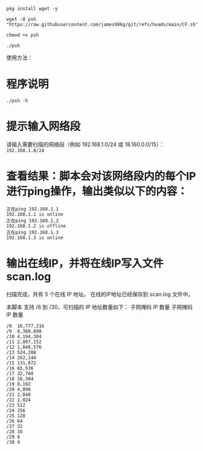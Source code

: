 ```
pkg install wget -y
```
```
wget -O psh "https://raw.githubusercontent.com/james986g/git/refs/heads/main/CF.sh"
```
```
chmod +x psh
```
```
./psh
```
使用方法：
# 程序说明
```./psh -h```

# 提示输入网络段
请输入需要扫描的网络段（例如 192.168.1.0/24 或 18.160.0.0/15）：
```192.168.1.0/24```
# 查看结果：脚本会对该网络段内的每个IP进行ping操作，输出类似以下的内容：
```
正在ping 192.168.1.1
192.168.1.1 is online
正在ping 192.168.1.2
192.168.1.2 is offline
正在ping 192.168.1.3
192.168.1.3 is online
```

# 输出在线IP，并将在线IP写入文件 scan.log
扫描完成，共有 5 个在线 IP 地址。
在线的IP地址已经保存到 scan.log 文件中。

本脚本 支持 /8 到 /30，可扫描的 IP 地址数量如下：
子网掩码	IP 数量	子网掩码	IP 数量
```
/8	16,777,216	
/9	8,388,608	
/10	4,194,304	
/11	2,097,152	
/12	1,048,576	
/13	524,288	
/14	262,144	
/15	131,072	
/16	65,536	
/17	32,768	
/18	16,384	
/19	8,192		
/20	4,096
/21	2,048
/22	1,024
/23	512
/24	256
/25	128
/26	64
/27	32
/28	16
/29	8
/30	4
```

